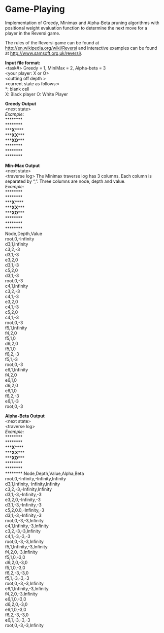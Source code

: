 Game-Playing
============

Implementation of Greedy, Minimax and Alpha-Beta pruning algorithms with positional weight evaluation function to determine the next move for a player in the Reversi game.

The rules of the Reversi game can be found at http://en.wikipedia.org/wiki/Reversi and interactive examples can be found at http://www.samsoft.org.uk/reversi/.

**Input file format:**  
<task#> Greedy = 1, MiniMax = 2, Alpha-beta = 3  
\<your player: X or O\>  
\<cutting off depth \>  
\<current state as follows:\>  
*: blank cell  
X: Black player 
O: White Player  

**Greedy Output**  
\<next state\>  
*Example:*  
\*\*\*\*\*\*\*\*  
\*\*\*\*\*\*\*\*  
\*\*\***X**\*\*\*\*  
\*\*\***XX**\*\*\*  
\*\*\***XO**\*\*\*  
\*\*\*\*\*\*\*\*  
\*\*\*\*\*\*\*\*  
\*\*\*\*\*\*\*\*  

**Min-Max Output**  
\<next state\>  
\<traverse log\>
The Minimax traverse log has 3 columns. Each column is separated by “,”. Three columns are node, depth and value.  
*Example:*  
\*\*\*\*\*\*\*\*  
\*\*\*\*\*\*\*\*  
\*\*\***X**\*\*\*\*  
\*\*\***XX**\*\*\*  
\*\*\***XO**\*\*\*  
\*\*\*\*\*\*\*\*  
\*\*\*\*\*\*\*\*  
\*\*\*\*\*\*\*\*  
Node,Depth,Value  
root,0,-Infinity  
d3,1,Infinity  
c3,2,-3  
d3,1,-3  
e3,2,0  
d3,1,-3  
c5,2,0  
d3,1,-3  
root,0,-3  
c4,1,Infinity  
c3,2,-3  
c4,1,-3  
e3,2,0  
c4,1,-3  
c5,2,0  
c4,1,-3  
root,0,-3  
f5,1,Infinity  
f4,2,0  
f5,1,0  
d6,2,0  
f5,1,0  
f6,2,-3  
f5,1,-3  
root,0,-3  
e6,1,Infinity  
f4,2,0  
e6,1,0  
d6,2,0  
e6,1,0  
f6,2,-3  
e6,1,-3  
root,0,-3  

**Alpha-Beta Output**  
\<next state\>  
\<traverse log\>  
*Example:*  
\*\*\*\*\*\*\*\*  
\*\*\*\*\*\*\*\*  
\*\*\***X**\*\*\*\*  
\*\*\***XX**\*\*\*  
\*\*\***XO**\*\*\*  
\*\*\*\*\*\*\*\*  
\*\*\*\*\*\*\*\*  
\*\*\*\*\*\*\*\*
Node,Depth,Value,Alpha,Beta  
root,0,-Infinity,-Infinity,Infinity  
d3,1,Infinity,-Infinity,Infinity  
c3,2,-3,-Infinity,Infinity  
d3,1,-3,-Infinity,-3  
e3,2,0,-Infinity,-3  
d3,1,-3,-Infinity,-3  
c5,2,0.0,-Infinity,-3  
d3,1,-3,-Infinity,-3  
root,0,-3,-3,Infinity  
c4,1,Infinity,-3,Infinity  
c3,2,-3,-3,Infinity  
c4,1,-3,-3,-3  
root,0,-3,-3,Infinity  
f5,1,Infinity,-3,Infinity  
f4,2,0,-3,Infinity  
f5,1,0,-3,0  
d6,2,0,-3,0  
f5,1,0,-3,0  
f6,2,-3,-3,0  
f5,1,-3,-3,-3  
root,0,-3,-3,Infinity  
e6,1,Infinity,-3,Infinity  
f4,2,0,-3,Infinity  
e6,1,0,-3,0  
d6,2,0,-3,0  
e6,1,0,-3,0  
f6,2,-3,-3,0  
e6,1,-3,-3,-3  
root,0,-3,-3,Infinity  

